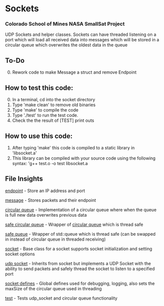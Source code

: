 # Sockets

### Colorado School of Mines NASA SmallSat Project

UDP Sockets and helper classes. Sockets can have threaded listening on a port which will load all received data into messages
which will be stored in a circular queue which overwrites the oldest data in the queue

## To-Do
0. Rework code to make Message a struct and remove Endpoint

## How to test this code:
0. In a terminal, cd into the socket directory
1. Type 'make clean' to remove old binaries
2. Type 'make' to compile the  code
3. Type './test' to run the test code. 
4. Check the the result of [TEST] print outs

## How to use this code:
1. After typing 'make' this code is compiled to a static library in 'libsocket.a'
2. This library can be compiled with your source code using the following syntax: 
  'g++ test.o -o test libsocket.a 

## File Insights
[endpoint](endpoint.h) - Store an IP address and port

[message](message.h) - Stores packets and their endpoint

[circular queue](circular_queue.h) - Implementation of a circular queue where when the queue is full new data overwrites previous data

[safe circular queue](safe_circular_queue.h) - Wrapper of [circular queue](circular_queue.h) which is thread safe

[safe queue](safe_queue.h) - Wrapper of std::queue which is thread safe (can be swapped in instead of circular queue in threaded receiving)

[socket](socket.h) - Base class for a socket supports socket initialization and setting socket options

[udp socket](udp_socket.h) - Inherits from socket but implements a UDP Socket with the ability to send packets and safely thread the socket to listen to a specified port

[socket defines](socket_defines.h) - Global defines used for debugging, logging, also sets the maxSize of the circular queue used in threading

[test](test.cc) - Tests udp_socket and circular queue functionality
